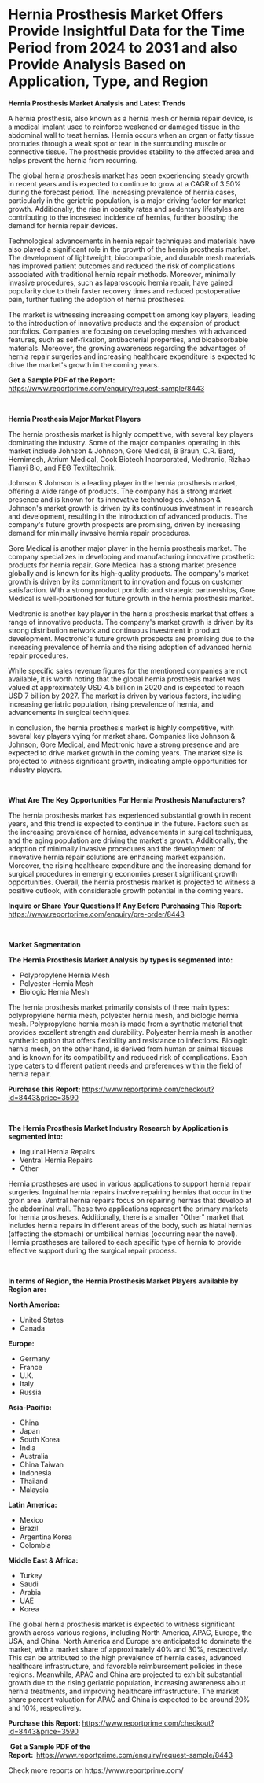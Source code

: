 <p><h1>Hernia Prosthesis Market Offers Provide Insightful Data for the Time Period from 2024 to 2031 and also Provide Analysis Based on Application, Type, and Region</h1></p><p><strong>Hernia Prosthesis Market Analysis and Latest Trends</strong></p>
<p><p>A hernia prosthesis, also known as a hernia mesh or hernia repair device, is a medical implant used to reinforce weakened or damaged tissue in the abdominal wall to treat hernias. Hernia occurs when an organ or fatty tissue protrudes through a weak spot or tear in the surrounding muscle or connective tissue. The prosthesis provides stability to the affected area and helps prevent the hernia from recurring.</p><p>The global hernia prosthesis market has been experiencing steady growth in recent years and is expected to continue to grow at a CAGR of 3.50% during the forecast period. The increasing prevalence of hernia cases, particularly in the geriatric population, is a major driving factor for market growth. Additionally, the rise in obesity rates and sedentary lifestyles are contributing to the increased incidence of hernias, further boosting the demand for hernia repair devices.</p><p>Technological advancements in hernia repair techniques and materials have also played a significant role in the growth of the hernia prosthesis market. The development of lightweight, biocompatible, and durable mesh materials has improved patient outcomes and reduced the risk of complications associated with traditional hernia repair methods. Moreover, minimally invasive procedures, such as laparoscopic hernia repair, have gained popularity due to their faster recovery times and reduced postoperative pain, further fueling the adoption of hernia prostheses.</p><p>The market is witnessing increasing competition among key players, leading to the introduction of innovative products and the expansion of product portfolios. Companies are focusing on developing meshes with advanced features, such as self-fixation, antibacterial properties, and bioabsorbable materials. Moreover, the growing awareness regarding the advantages of hernia repair surgeries and increasing healthcare expenditure is expected to drive the market's growth in the coming years.</p></p>
<p><strong>Get a Sample PDF of the Report:&nbsp;</strong> <a href="https://www.reportprime.com/enquiry/request-sample/8443">https://www.reportprime.com/enquiry/request-sample/8443</a></p>
<p>&nbsp;</p>
<p><strong>Hernia Prosthesis Major Market Players</strong></p>
<p><p>The hernia prosthesis market is highly competitive, with several key players dominating the industry. Some of the major companies operating in this market include Johnson & Johnson, Gore Medical, B Braun, C.R. Bard, Hernimesh, Atrium Medical, Cook Biotech Incorporated, Medtronic, Rizhao Tianyi Bio, and FEG Textiltechnik.</p><p>Johnson & Johnson is a leading player in the hernia prosthesis market, offering a wide range of products. The company has a strong market presence and is known for its innovative technologies. Johnson & Johnson's market growth is driven by its continuous investment in research and development, resulting in the introduction of advanced products. The company's future growth prospects are promising, driven by increasing demand for minimally invasive hernia repair procedures.</p><p>Gore Medical is another major player in the hernia prosthesis market. The company specializes in developing and manufacturing innovative prosthetic products for hernia repair. Gore Medical has a strong market presence globally and is known for its high-quality products. The company's market growth is driven by its commitment to innovation and focus on customer satisfaction. With a strong product portfolio and strategic partnerships, Gore Medical is well-positioned for future growth in the hernia prosthesis market.</p><p>Medtronic is another key player in the hernia prosthesis market that offers a range of innovative products. The company's market growth is driven by its strong distribution network and continuous investment in product development. Medtronic's future growth prospects are promising due to the increasing prevalence of hernia and the rising adoption of advanced hernia repair procedures.</p><p>While specific sales revenue figures for the mentioned companies are not available, it is worth noting that the global hernia prosthesis market was valued at approximately USD 4.5 billion in 2020 and is expected to reach USD 7 billion by 2027. The market is driven by various factors, including increasing geriatric population, rising prevalence of hernia, and advancements in surgical techniques.</p><p>In conclusion, the hernia prosthesis market is highly competitive, with several key players vying for market share. Companies like Johnson & Johnson, Gore Medical, and Medtronic have a strong presence and are expected to drive market growth in the coming years. The market size is projected to witness significant growth, indicating ample opportunities for industry players.</p></p>
<p>&nbsp;</p>
<p><strong>What Are The Key Opportunities For Hernia Prosthesis Manufacturers?</strong></p>
<p><p>The hernia prosthesis market has experienced substantial growth in recent years, and this trend is expected to continue in the future. Factors such as the increasing prevalence of hernias, advancements in surgical techniques, and the aging population are driving the market's growth. Additionally, the adoption of minimally invasive procedures and the development of innovative hernia repair solutions are enhancing market expansion. Moreover, the rising healthcare expenditure and the increasing demand for surgical procedures in emerging economies present significant growth opportunities. Overall, the hernia prosthesis market is projected to witness a positive outlook, with considerable growth potential in the coming years.</p></p>
<p><strong>Inquire or Share Your Questions If Any Before Purchasing This Report:</strong> <a href="https://www.reportprime.com/enquiry/pre-order/8443">https://www.reportprime.com/enquiry/pre-order/8443</a></p>
<p>&nbsp;</p>
<p><strong>Market Segmentation</strong></p>
<p><strong>The Hernia Prosthesis Market Analysis by types is segmented into:</strong></p>
<p><ul><li>Polypropylene Hernia Mesh</li><li>Polyester Hernia Mesh</li><li>Biologic Hernia Mesh</li></ul></p>
<p><p>The hernia prosthesis market primarily consists of three main types: polypropylene hernia mesh, polyester hernia mesh, and biologic hernia mesh. Polypropylene hernia mesh is made from a synthetic material that provides excellent strength and durability. Polyester hernia mesh is another synthetic option that offers flexibility and resistance to infections. Biologic hernia mesh, on the other hand, is derived from human or animal tissues and is known for its compatibility and reduced risk of complications. Each type caters to different patient needs and preferences within the field of hernia repair.</p></p>
<p><strong>Purchase this Report:&nbsp;</strong><a href="https://www.reportprime.com/checkout?id=8443&price=3590">https://www.reportprime.com/checkout?id=8443&price=3590</a></p>
<p>&nbsp;</p>
<p><strong>The Hernia Prosthesis Market Industry Research by Application is segmented into:</strong></p>
<p><ul><li>Inguinal Hernia Repairs</li><li>Ventral Hernia Repairs</li><li>Other</li></ul></p>
<p><p>Hernia prostheses are used in various applications to support hernia repair surgeries. Inguinal hernia repairs involve repairing hernias that occur in the groin area. Ventral hernia repairs focus on repairing hernias that develop at the abdominal wall. These two applications represent the primary markets for hernia prostheses. Additionally, there is a smaller "Other" market that includes hernia repairs in different areas of the body, such as hiatal hernias (affecting the stomach) or umbilical hernias (occurring near the navel). Hernia prostheses are tailored to each specific type of hernia to provide effective support during the surgical repair process.</p></p>
<p>&nbsp;</p>
<p><strong>In terms of Region, the Hernia Prosthesis Market Players available by Region are:</strong></p>
<p>
    <p> <strong> North America: </strong>
        <ul>
            <li>United States</li>
            <li>Canada</li>
        </ul>
        </p> 
    <p> <strong> Europe: </strong>
        <ul>
            <li>Germany</li>
            <li>France</li>
            <li>U.K.</li>
            <li>Italy</li>
            <li>Russia</li>
        </ul>
        </p> 
    <p> <strong> Asia-Pacific: </strong>
        <ul>
            <li>China</li>
            <li>Japan</li>
            <li>South Korea</li>
            <li>India</li>
            <li>Australia</li>
            <li>China Taiwan</li>
            <li>Indonesia</li>
            <li>Thailand</li>
            <li>Malaysia</li>
        </ul>
        </p> 
    <p> <strong> Latin America: </strong>
        <ul>
            <li>Mexico</li>
            <li>Brazil</li>
            <li>Argentina Korea</li>
            <li>Colombia</li>
        </ul>
        </p> 
    <p> <strong> Middle East & Africa: </strong>
        <ul>
            <li>Turkey</li>
            <li>Saudi</li>
            <li>Arabia</li>
            <li>UAE</li>
            <li>Korea</li>
        </ul>
    </p>
    </p>
<p><p>The global hernia prosthesis market is expected to witness significant growth across various regions, including North America, APAC, Europe, the USA, and China. North America and Europe are anticipated to dominate the market, with a market share of approximately 40% and 30%, respectively. This can be attributed to the high prevalence of hernia cases, advanced healthcare infrastructure, and favorable reimbursement policies in these regions. Meanwhile, APAC and China are projected to exhibit substantial growth due to the rising geriatric population, increasing awareness about hernia treatments, and improving healthcare infrastructure. The market share percent valuation for APAC and China is expected to be around 20% and 10%, respectively.</p></p>
<p><strong>Purchase this Report: </strong><a href="https://www.reportprime.com/checkout?id=8443&price=3590">https://www.reportprime.com/checkout?id=8443&price=3590</a></p>
<p>&nbsp;<strong>Get a Sample PDF of the Report:&nbsp;&nbsp;</strong><a href="https://www.reportprime.com/enquiry/request-sample/8443">https://www.reportprime.com/enquiry/request-sample/8443</a></p>
<p><strong></strong></p>
<p>Check more reports on https://www.reportprime.com/</p>